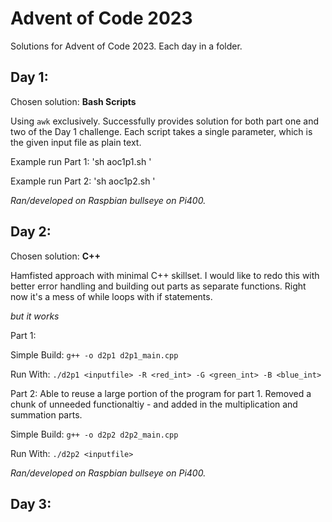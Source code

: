 # Advent of Code 2023

Solutions for Advent of Code 2023. Each day in a folder.

## Day 1:
Chosen solution: **Bash Scripts**

Using `awk` exclusively. Successfully provides solution for both part one and two of the Day 1 challenge.
Each script takes a single parameter, which is the given input file as plain text. 

Example run Part 1: 'sh aoc1p1.sh <inputfile>'

Example run Part 2: 'sh aoc1p2.sh <inputfile>'

_Ran/developed on Raspbian bullseye on Pi400._

## Day 2:
Chosen solution: **C++**

Hamfisted approach with minimal C++ skillset. I would like to redo this with better error handling and
building out parts as separate functions. Right now it's a mess of while loops with if statements.

_but it works_

Part 1:

Simple Build:
`g++ -o d2p1 d2p1_main.cpp`

Run With:
`./d2p1 <inputfile> -R <red_int> -G <green_int> -B <blue_int>`

Part 2:
Able to reuse a large portion of the program for part 1. Removed a chunk of unneeded functionaltiy - and added in the multiplication and summation parts.

Simple Build:
`g++ -o d2p2 d2p2_main.cpp`

Run With:
`./d2p2 <inputfile>`

_Ran/developed on Raspbian bullseye on Pi400._

## Day 3:

